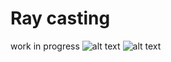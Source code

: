 # Ray casting
work in progress
![alt text](https://github.com/janssenandrew/RayCasting/blob/master/assets/raycast2.png)
![alt text](https://github.com/janssenandrew/RayCasting/blob/master/assets/raycast.png)